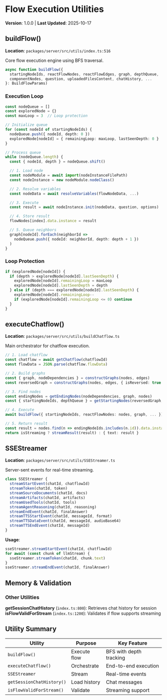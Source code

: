 # Flow Execution Utilities

**Version**: 1.0.0 | **Last Updated**: 2025-10-17

## buildFlow()

**Location**: `packages/server/src/utils/index.ts:516`

Core flow execution engine using BFS traversal.

```typescript
async function buildFlow({
  startingNodeIds, reactFlowNodes, reactFlowEdges, graph, depthQueue,
  componentNodes, question, uploadedFilesContent, chatHistory, ...
}: BuildFlowParams)
```

### Execution Loop

```typescript
const nodeQueue = []
const exploredNode = {}
const maxLoop = 3  // Loop protection

// Initialize queue
for (const nodeId of startingNodeIds) {
  nodeQueue.push({ nodeId, depth: 0 })
  exploredNode[nodeId] = { remainingLoop: maxLoop, lastSeenDepth: 0 }
}

// Process queue
while (nodeQueue.length) {
  const { nodeId, depth } = nodeQueue.shift()

  // 1. Load node
  const nodeModule = await import(nodeInstanceFilePath)
  const nodeInstance = new nodeModule.nodeClass()

  // 2. Resolve variables
  const nodeData = await resolveVariables(flowNodeData, ...)

  // 3. Execute
  const result = await nodeInstance.init(nodeData, question, options)

  // 4. Store result
  flowNodes[index].data.instance = result

  // 5. Queue neighbors
  graph[nodeId].forEach(neighborId =>
    nodeQueue.push({ nodeId: neighborId, depth: depth + 1 })
  )
}
```

### Loop Protection

```typescript
if (exploredNode[nodeId]) {
  if (depth > exploredNode[nodeId].lastSeenDepth) {
    exploredNode[nodeId].remainingLoop = maxLoop
    exploredNode[nodeId].lastSeenDepth = depth
  } else if (depth === exploredNode[nodeId].lastSeenDepth) {
    exploredNode[nodeId].remainingLoop--
    if (exploredNode[nodeId].remainingLoop <= 0) continue
  }
}
```

## executeChatflow()

**Location**: `packages/server/src/utils/buildChatflow.ts`

Main orchestrator for chatflow execution.

```typescript
// 1. Load chatflow
const chatflow = await getChatflow(chatflowId)
const flowData = JSON.parse(chatflow.flowData)

// 2. Build graphs
const { graph, nodeDependencies } = constructGraphs(nodes, edges)
const reversedGraph = constructGraphs(nodes, edges, { isReversed: true }).graph

// 3. Find nodes
const endingNodes = getEndingNodes(nodeDependencies, graph, nodes)
const { startingNodeIds, depthQueue } = getStartingNodes(reversedGraph, endingNodes[0].id)

// 4. Execute
await buildFlow({ startingNodeIds, reactFlowNodes: nodes, graph, ... })

// 5. Return result
const result = nodes.find(n => endingNodeIds.includes(n.id)).data.instance
return isStreaming ? streamResult(result) : { text: result }
```

## SSEStreamer

**Location**: `packages/server/src/utils/SSEStreamer.ts`

Server-sent events for real-time streaming.

```typescript
class SSEStreamer {
  streamStartEvent(chatId, chatflowId)
  streamToken(chatId, token)
  streamSourceDocuments(chatId, docs)
  streamArtifacts(chatId, artifacts)
  streamUsedTools(chatId, tools)
  streamAgentReasoning(chatId, reasoning)
  streamEndEvent(chatId, finalAnswer)
  streamTTSStartEvent(chatId, messageId, format)
  streamTTSDataEvent(chatId, messageId, audioBase64)
  streamTTSEndEvent(chatId, messageId)
}
```

**Usage**:
```typescript
sseStreamer.streamStartEvent(chatId, chatflowId)
for await (const chunk of llmStream) {
  sseStreamer.streamToken(chatId, chunk.text)
}
sseStreamer.streamEndEvent(chatId, finalAnswer)
```

## Memory & Validation

### Other Utilities

**getSessionChatHistory** (`index.ts:800`): Retrieves chat history for session
**isFlowValidForStream** (`index.ts:1200`): Validates if flow supports streaming

## Utility Summary

| Utility | Purpose | Key Feature |
|---------|---------|-------------|
| `buildFlow()` | Execute flow | BFS with depth tracking |
| `executeChatflow()` | Orchestrate | End-to-end execution |
| `SSEStreamer` | Stream | Real-time events |
| `getSessionChatHistory()` | Load history | Chat messages |
| `isFlowValidForStream()` | Validate | Streaming support |
